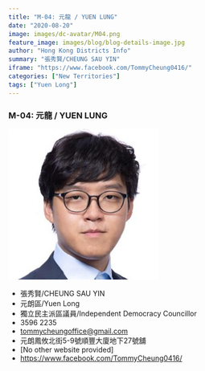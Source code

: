 ```yaml
---
title: "M-04: 元龍 / YUEN LUNG"
date: "2020-08-20"
image: images/dc-avatar/M04.png
feature_image: images/blog/blog-details-image.jpg
author: "Hong Kong Districts Info"
summary: "張秀賢/CHEUNG SAU YIN"
iframe: "https://www.facebook.com/TommyCheung0416/"
categories: ["New Territories"]
tags: ["Yuen Long"]
---
```


### M-04: 元龍 / YUEN LUNG  
![](/images/dc-avatar/M04.png)  

 - 張秀賢/CHEUNG SAU YIN  
 - 元朗區/Yuen Long  
 - 獨立民主派區議員/Independent Democracy Councillor  
 - 3596 2235  
 - tommycheungoffice@gmail.com  
 - 元朗鳳攸北街5-9號順豐大廈地下27號舖  
 - [No other website provided]  
 - https://www.facebook.com/TommyCheung0416/
